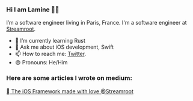 ### Hi I am Lamine 👋🏾

I’m a software engineer living in Paris, France. I'm a software engineer at [Streamroot](https://streamroot.io/). 

- 🌱 I’m currently learning Rust
- 💬 Ask me about iOS development, Swift
- 📫 How to reach me: [Twitter](https://twitter.com/laminendy).
- 😄 Pronouns: He/Him


### Here are some articles I wrote on medium:

[ The iOS Framework made with love @Streamroot](https://medium.com/streamroot-developers-blog/the-ios-framework-made-with-love-streamroot-778dd28000cc)
